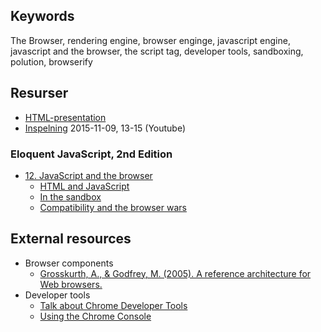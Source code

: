 ## Keywords
The Browser, rendering engine, browser enginge, javascript engine, javascript and the browser, the script tag, developer tools, sandboxing, polution, browserify

## Resurser
- [HTML-presentation](https://rawgit.com/1dv022/syllabus/master/lectures/02/index.html#/)
- [Inspelning](https://youtu.be/UT5ooePvFEE) 2015-11-09, 13-15 (Youtube)

### Eloquent JavaScript, 2nd Edition 

- [12. JavaScript and the browser](http://eloquentjavascript.net/12_browser.html)
    - [HTML and JavaScript](http://eloquentjavascript.net/12_browser.html#h_x9VDt2sTZZ)
    - [In the sandbox](http://eloquentjavascript.net/12_browser.html#h_xSthu5StoL)
    - [Compatibility and the browser wars](http://eloquentjavascript.net/12_browser.html#h_p42hxqLkOm)

## External resources
* Browser components
  * [Grosskurth, A., & Godfrey, M. (2005). A reference architecture for Web browsers.](http://grosskurth.ca/papers/browser-refarch.pdf)
* Developer tools
  * [Talk about Chrome Developer Tools]( https://youtu.be/dQeSRZbD1mw)
  * [Using the Chrome Console](https://developer.chrome.com/devtools/docs/console)
